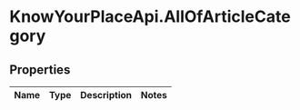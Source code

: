 # KnowYourPlaceApi.AllOfArticleCategory

## Properties
Name | Type | Description | Notes
------------ | ------------- | ------------- | -------------
